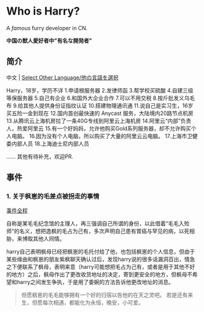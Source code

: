 # Who is Harry?

A _famous_ furry developer in CN.

**中国の獣人愛好者中"有名な開発者"**

## 简介

中文 | [Select Other Language/他の言語を選択](i18n/list.md)

Harry，18岁，学历不详
1.申请根服务器
2.发律师函
3.帮学校买硫酸
4.自建三级等保服务器
5.自己有企业
6.和国外大企业合作
7.可以不用交税
8.按斤批发义乌毛布
9.给其他人提供身份证指纹认证
10.搭建物理通讯通
11.说自己是实习生，16岁买五险一金到现在
12.国内首创最快速的 Anycast 服务，大陆境内20路节点机房
13.从腾讯云上海机房拉了一条40G专线到阿里云上海机房
14.阿里云“内部”负责人，热爱阿里云
15.有一个好妈妈，允许他购买Gold系列服务器，却不允许购买个人电脑。
16.因为没有个人电脑，所以购买了大量的阿里云云电脑。
17.上海市卫健委内部人员
18.上海迪士尼内部人员

……
其他有待补充，欢迎PR.

## 事件

### 1. 关于枫崽的毛差点被拐走的事情

[事件全程](assets/1.%20%E5%85%B3%E4%BA%8E%E6%9E%AB%E5%B4%BD%E7%9A%84%E6%AF%9B%E5%B7%AE%E7%82%B9%E8%A2%AB%E6%8B%90%E8%B5%B0%E7%9A%84%E4%BA%8B%E6%83%85/%E5%85%B3%E4%BA%8E%E6%9E%AB%E5%B4%BD%E7%9A%84%E6%AF%9B%E5%B7%AE%E7%82%B9%E8%A2%AB%E6%8B%90%E8%B5%B0%E7%9A%84%E4%BA%8B%E6%83%85.md)

自称是某毛毛纪念馆的主理人，再三强调自己所谓的身份，以此借着“毛毛入殓师”的名义，想把逸枫的毛占为己有，多次声明自己患有胃癌与罕见的病，以死相胁，来博取其他人同情。

harry自己表明枫母已经把枫崽的毛托付给了他，也包括枫崽的个人信息，但由于某些缘由和枫崽的朋友紫枫聊天确认过后，发现harry说的很多话漏洞百出，情急之下便联系了枫母，表明来意（harry可能想把毛占为己有，或者是用于其他不好的地方）之后，枫母作出了更改收货地址的决定，寄到更安全的地方，但枫母不希望和harry之间发生争执，于是用了委婉的方法告诉他更改地址的消息。

>   但愿枫崽的毛毛能够拥有一个好的归宿以告他的在天之灵吧。
    若是还有来生，但愿每次相遇，都能化为永恒，晚安，小可爱。
